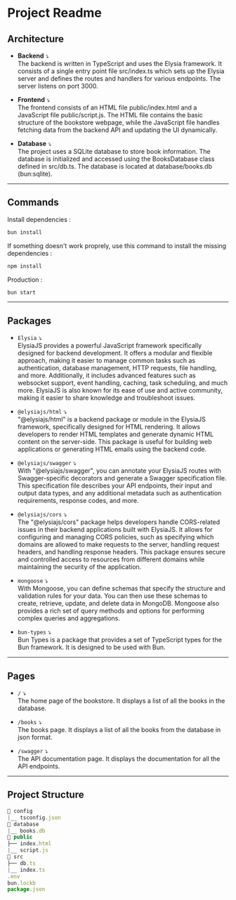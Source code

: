# Project Readme

## Architecture

- <b>Backend</b> ⤵ <br>
  The backend is written in TypeScript and uses the Elysia framework. It consists of a single entry point file src/index.ts which sets up the Elysia server and defines the routes and handlers for various endpoints. The server listens on port 3000.

- <b>Frontend</b> ⤵ <br>
  The frontend consists of an HTML file public/index.html and a JavaScript file public/script.js. The HTML file contains the basic structure of the bookstore webpage, while the JavaScript file handles fetching data from the backend API and updating the UI dynamically.

- <b>Database</b> ⤵ <br>
  The project uses a SQLite database to store book information. The database is initialized and accessed using the BooksDatabase class defined in src/db.ts. The database is located at database/books.db (bun:sqlite).

<hr>

## Commands

Install dependencies :

```bash
bun install
```

If something doesn't work proprely, use this command to install the missing dependencies :

```bash
npm install
```

Production :

```bash
bun start
```

<hr>

## Packages

- `Elysia` ⤵ <br>
  ElysiaJS provides a powerful JavaScript framework specifically designed for backend development. It offers a modular and flexible approach, making it easier to manage common tasks such as authentication, database management, HTTP requests, file handling, and more. Additionally, it includes advanced features such as websocket support, event handling, caching, task scheduling, and much more. ElysiaJS is also known for its ease of use and active community, making it easier to share knowledge and troubleshoot issues.

- `@elysiajs/html` ⤵ <br>
  "@elysiajs/html" is a backend package or module in the ElysiaJS framework, specifically designed for HTML rendering. It allows developers to render HTML templates and generate dynamic HTML content on the server-side. This package is useful for building web applications or generating HTML emails using the backend code.

- `@elysiajs/swagger` ⤵ <br>
  With "@elysiajs/swagger", you can annotate your ElysiaJS routes with Swagger-specific decorators and generate a Swagger specification file. This specification file describes your API endpoints, their input and output data types, and any additional metadata such as authentication requirements, response codes, and more.

- `@elysiajs/cors` ⤵ <br>
  The "@elysiajs/cors" package helps developers handle CORS-related issues in their backend applications built with ElysiaJS. It allows for configuring and managing CORS policies, such as specifying which domains are allowed to make requests to the server, handling request headers, and handling response headers. This package ensures secure and controlled access to resources from different domains while maintaining the security of the application.
  
- `mongoose` ⤵ <br>
  With Mongoose, you can define schemas that specify the structure and validation rules for your data. You can then use these schemas to create, retrieve, update, and delete data in MongoDB. Mongoose also provides a rich set of query methods and options for performing complex queries and aggregations.

- `bun-types` ⤵ <br>
  Bun Types is a package that provides a set of TypeScript types for the Bun framework. It is designed to be used with Bun.

<hr>

## Pages

- `/` ⤵ <br>
  The home page of the bookstore. It displays a list of all the books in the database.
  
- `/books` ⤵ <br>
  The books page. It displays a list of all the books from the database in json format.

- `/swagger` ⤵ <br>
  The API documentation page. It displays the documentation for all the API endpoints.

<hr>

## Project Structure

```js
📁 config
|__ tsconfig.json
📁 database
|__ books.db
📁 public
├── index.html
|__ script.js
📁 src
├── db.ts
|__ index.ts
.env
bun.lockb
package.json
```

